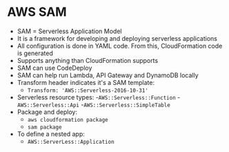 # AWS SAM

- SAM = Serverless Application Model
- It is a framework for developing and deploying serverless applications
- All configuration is done in YAML code. From this, CloudFormation code is generated
- Supports anything than CloudFormation supports
- SAM can use CodeDeploy
- SAM can help run Lambda, API Gateway and DynamoDB locally
- Transform header indicates it's a SAM template:
    - `Transform: 'AWS::Serverless-2016-10-31'`
- Serverless resource types:
    -`AWS::Serverless::Function`
    -`AWS::Serverless::Api`
    -`AWS::Serverless::SimpleTable`
- Package and deploy:
    - `aws cloudformation package`
    - `sam package`
- To define a nested app:
    - `AWS::ServerLess::Application`